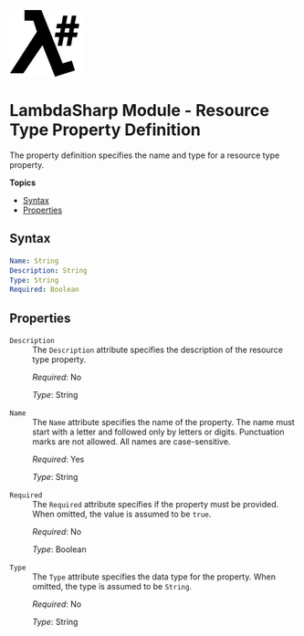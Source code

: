 ![λ#](LambdaSharpLogo.png)

# LambdaSharp Module - Resource Type Property Definition

The property definition specifies the name and type for a resource type property.

__Topics__
* [Syntax](#syntax)
* [Properties](#properties)

## Syntax

```yaml
Name: String
Description: String
Type: String
Required: Boolean
```

## Properties

<dl>

<dt><code>Description</code></dt>
<dd>
The <code>Description</code> attribute specifies the description of the resource type property.

<i>Required</i>: No

<i>Type</i>: String
</dd>

<dt><code>Name</code></dt>
<dd>
The <code>Name</code> attribute specifies the name of the property. The name must start with a letter and followed only by letters or digits. Punctuation marks are not allowed. All names are case-sensitive.

<i>Required</i>: Yes

<i>Type</i>: String
</dd>

<dt><code>Required</code></dt>
<dd>
The <code>Required</code> attribute specifies if the property must be provided. When omitted, the value is assumed to be <code>true</code>.

<i>Required</i>: No

<i>Type</i>: Boolean
</dd>

<dt><code>Type</code></dt>
<dd>
The <code>Type</code> attribute specifies the data type for the property. When omitted, the type is assumed to be <code>String</code>.

<i>Required</i>: No

<i>Type</i>: String
</dd>

</dl>